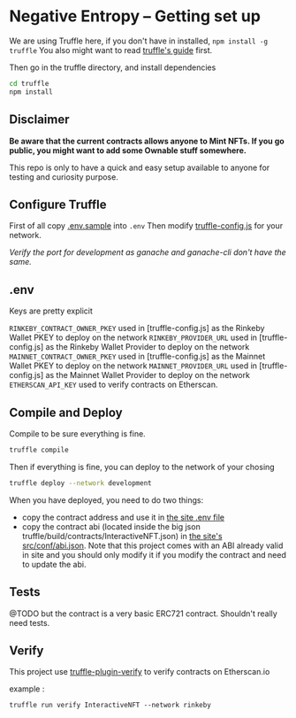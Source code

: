# Negative Entropy – Getting set up

We are using Truffle here, if you don't have in installed, `npm install -g truffle`
You also might want to read [truffle's guide](https://www.trufflesuite.com/docs/truffle/overview) first.

Then go in the truffle directory, and install dependencies

```bash
cd truffle
npm install
```

## Disclaimer

**Be aware that the current contracts allows anyone to Mint NFTs. If you go public, you might want to add some Ownable stuff somewhere.**

This repo is only to have a quick and easy setup available to anyone for testing and curiosity purpose.

## Configure Truffle

First of all copy [.env.sample](./.env.sample) into `.env`
Then modify [truffle-config.js](truffle-config.js) for your network.

*Verify the port for development as ganache and ganache-cli don't have the same.*

## .env

Keys are pretty explicit

`RINKEBY_CONTRACT_OWNER_PKEY` used in [truffle-config.js] as the Rinkeby Wallet PKEY to deploy on the network
`RINKEBY_PROVIDER_URL` used in [truffle-config.js] as the Rinkeby Wallet Provider to deploy on the network
`MAINNET_CONTRACT_OWNER_PKEY` used in [truffle-config.js] as the Mainnet Wallet PKEY to deploy on the network
`MAINNET_PROVIDER_URL` used in [truffle-config.js] as the Mainnet Wallet Provider to deploy on the network
`ETHERSCAN_API_KEY` used to verify contracts on Etherscan.

## Compile and Deploy

Compile to be sure everything is fine.

```bash
truffle compile
```

Then if everything is fine, you can deploy to the network of your chosing

```bash
truffle deploy --network development
```

When you have deployed, you need to do two things:
- copy the contract address and use it in [the site .env file](../site/.env)
- copy the contract abi (located inside the big json truffle/build/contracts/InteractiveNFT.json) in [the site's src/conf/abi.json](../site/src/conf/abi.json). Note that this project comes with an ABI already valid in site and you should only modify it if you modify the contract and need to update the abi.

## Tests

@TODO but the contract is a very basic ERC721 contract. Shouldn't really need tests.

## Verify

This project use [truffle-plugin-verify](https://github.com/rkalis/truffle-plugin-verify) to verify contracts on Etherscan.io

example :

```
truffle run verify InteractiveNFT --network rinkeby
```